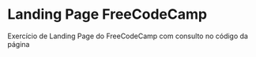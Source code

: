 # Landing Page FreeCodeCamp
 Exercício de Landing Page do FreeCodeCamp com consulto no código da página

